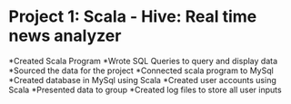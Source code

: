 # Project 1: Scala - Hive: Real time news analyzer

*Created Scala Program
*Wrote SQL Queries to query and display data
*Sourced the data for the project
*Connected scala program to MySql
*Created database in MySql using Scala
*Created user accounts using Scala
*Presented data to group
*Created log files to store all user inputs
